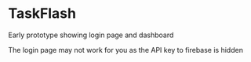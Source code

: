 # TaskFlash
Early prototype showing login page and dashboard

The login page may not work for you as the API key to firebase is hidden
